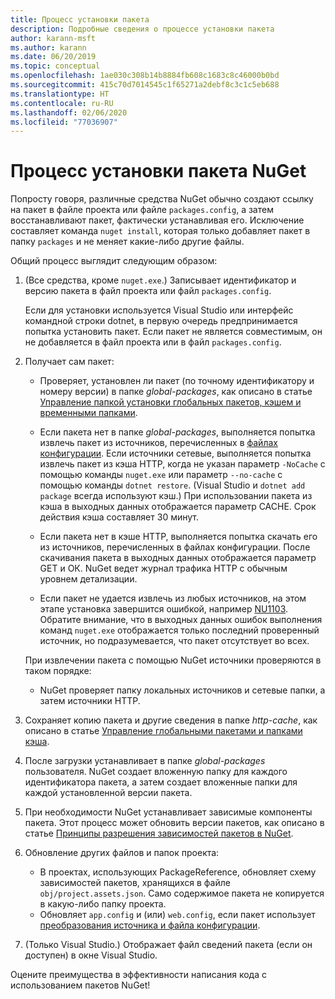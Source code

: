 ```yaml
---
title: Процесс установки пакета
description: Подробные сведения о процессе установки пакета
author: karann-msft
ms.author: karann
ms.date: 06/20/2019
ms.topic: conceptual
ms.openlocfilehash: 1ae030c308b14b8884fb608c1683c8c46000b0bd
ms.sourcegitcommit: 415c70d7014545c1f65271a2debf8c3c1c5eb688
ms.translationtype: HT
ms.contentlocale: ru-RU
ms.lasthandoff: 02/06/2020
ms.locfileid: "77036907"
---
```

# <a name="what-happens-when-a-nuget-package-is-installed"></a>Процесс установки пакета NuGet

Попросту говоря, различные средства NuGet обычно создают ссылку на пакет в файле проекта или файле `packages.config`, а затем восстанавливают пакет, фактически устанавливая его. Исключение составляет команда `nuget install`, которая только добавляет пакет в папку `packages` и не меняет какие-либо другие файлы.

Общий процесс выглядит следующим образом:

1. (Все средства, кроме `nuget.exe`.) Записывает идентификатор и версию пакета в файл проекта или файл `packages.config`.

   Если для установки используется Visual Studio или интерфейс командной строки dotnet, в первую очередь предпринимается попытка установить пакет. Если пакет не является совместимым, он не добавляется в файл проекта или в файл `packages.config`.

2. Получает сам пакет:
   - Проверяет, установлен ли пакет (по точному идентификатору и номеру версии) в папке *global-packages*, как описано в статье [Управление папкой установки глобальных пакетов, кэшем и временными папками](../consume-packages/managing-the-global-packages-and-cache-folders.md).

   - Если пакета нет в папке *global-packages*, выполняется попытка извлечь пакет из источников, перечисленных в [файлах конфигурации](../consume-packages/Configuring-NuGet-Behavior.md). Если источники сетевые, выполняется попытка извлечь пакет из кэша HTTP, когда не указан параметр `-NoCache` с помощью команды `nuget.exe` или параметр `--no-cache` с помощью команды `dotnet restore`. (Visual Studio и `dotnet add package` всегда используют кэш.) При использовании пакета из кэша в выходных данных отображается параметр CACHE. Срок действия кэша составляет 30 минут.

   - Если пакета нет в кэше HTTP, выполняется попытка скачать его из источников, перечисленных в файлах конфигурации. После скачивания пакета в выходных данных отображается параметр GET и ОК. NuGet ведет журнал трафика HTTP с обычным уровнем детализации.

   - Если пакет не удается извлечь из любых источников, на этом этапе установка завершится ошибкой, например [NU1103](../reference/errors-and-warnings/NU1103.md). Обратите внимание, что в выходных данных ошибок выполнения команд `nuget.exe` отображается только последний проверенный источник, но подразумевается, что пакет отсутствует во всех.

   При извлечении пакета с помощью NuGet источники проверяются в таком порядке:

   - NuGet проверяет папку локальных источников и сетевые папки, а затем источники HTTP.

3. Сохраняет копию пакета и другие сведения в папке *http-cache*, как описано в статье [Управление глобальными пакетами и папками кэша](../consume-packages/managing-the-global-packages-and-cache-folders.md).

4. После загрузки устанавливает в папке *global-packages* пользователя. NuGet создает вложенную папку для каждого идентификатора пакета, а затем создает вложенные папки для каждой установленной версии пакета.

5. При необходимости NuGet устанавливает зависимые компоненты пакета. Этот процесс может обновить версии пакетов, как описано в статье [Принципы разрешения зависимостей пакетов в NuGet](../concepts/dependency-resolution.md).

6. Обновление других файлов и папок проекта:

    - В проектах, использующих PackageReference, обновляет схему зависимостей пакетов, хранящихся в файле `obj/project.assets.json`. Само содержимое пакета не копируется в какую-либо папку проекта.
    - Обновляет `app.config` и (или) `web.config`, если пакет использует [преобразования источника и файла конфигурации](../create-packages/source-and-config-file-transformations.md).

7. (Только Visual Studio.) Отображает файл сведений пакета (если он доступен) в окне Visual Studio.

Оцените преимущества в эффективности написания кода с использованием пакетов NuGet!
